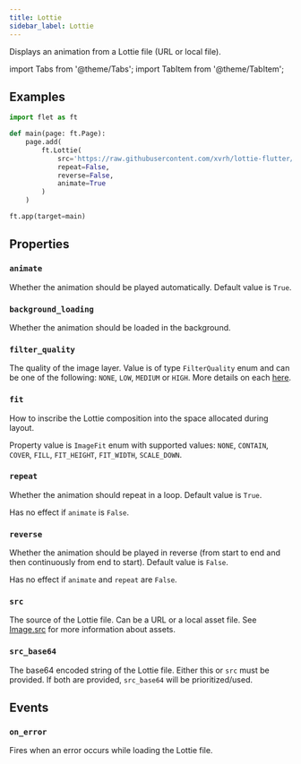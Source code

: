 ```yaml
---
title: Lottie
sidebar_label: Lottie
---
```


Displays an animation from a Lottie file (URL or local file).

import Tabs from '@theme/Tabs';
import TabItem from '@theme/TabItem';

## Examples

<Tabs groupId="language">
  <TabItem value="python" label="Python" default>

```python
import flet as ft

def main(page: ft.Page):
    page.add(
        ft.Lottie(
            src='https://raw.githubusercontent.com/xvrh/lottie-flutter/master/example/assets/Mobilo/A.json',
            repeat=False,
            reverse=False,
            animate=True
        )
    )

ft.app(target=main)
```

  </TabItem>
</Tabs>

## Properties

### `animate`

Whether the animation should be played automatically. Default value is `True`.

### `background_loading`

Whether the animation should be loaded in the background.

### `filter_quality`

The quality of the image layer. Value is of type `FilterQuality` enum and can be one of the
following: `NONE`, `LOW`, `MEDIUM` or `HIGH`. More details on
each [here](https://api.flutter.dev/flutter/dart-ui/FilterQuality.html).

### `fit`

How to inscribe the Lottie composition into the space allocated during layout.

Property value is `ImageFit` enum with supported
values: `NONE`, `CONTAIN`, `COVER`, `FILL`, `FIT_HEIGHT`, `FIT_WIDTH`, `SCALE_DOWN`.

### `repeat`

Whether the animation should repeat in a loop. Default value is `True`.

Has no effect if `animate` is `False`.

### `reverse`

Whether the animation should be played in reverse (from start to end and then continuously from end to start). Default
value is `False`.

Has no effect if `animate` and `repeat` are `False`.

### `src`

The source of the Lottie file. Can be a URL or a local asset file. See [Image.src](/docs/controls/image#src) for more
information about assets.

### `src_base64`

The base64 encoded string of the Lottie file. Either this or `src` must be provided. If both are provided, `src_base64`
will be prioritized/used.

## Events

### `on_error`

Fires when an error occurs while loading the Lottie file.